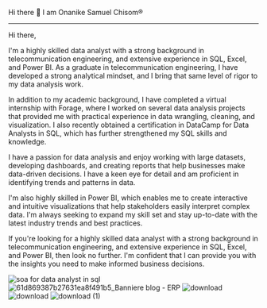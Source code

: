 Hi there 👋 I am Onanike Samuel Chisom®️

-------------------------------------------------------------------------------------------------------------------------------------------------------------------------

Hi there,

I'm a highly skilled data analyst with a strong background in telecommunication engineering, and extensive experience in SQL, Excel, and Power BI. As a graduate in telecommunication engineering, I have developed a strong analytical mindset, and I bring that same level of rigor to my data analysis work.

In addition to my academic background, I have completed a virtual internship with Forage, where I worked on several data analysis projects that provided me with practical experience in data wrangling, cleaning, and visualization. I also recently obtained a certification in DataCamp for Data Analysts in SQL, which has further strengthened my SQL skills and knowledge.

I have a passion for data analysis and enjoy working with large datasets, developing dashboards, and creating reports that help businesses make data-driven decisions. I have a keen eye for detail and am proficient in identifying trends and patterns in data.

I'm also highly skilled in Power BI, which enables me to create interactive and intuitive visualizations that help stakeholders easily interpret complex data. I'm always seeking to expand my skill set and stay up-to-date with the latest industry trends and best practices.

If you're looking for a highly skilled data analyst with a strong background in telecommunication engineering, and extensive experience in SQL, Excel, and Power BI, then look no further. I'm confident that I can provide you with the insights you need to make informed business decisions.





![soa for data analyst in sql](https://user-images.githubusercontent.com/68438893/232772103-7c898ab7-7726-49aa-8115-eca0d07e2249.png)
![61d869387b27631ea8f491b5_Banniere blog - ERP](https://user-images.githubusercontent.com/68438893/232772662-5f91d800-e9a9-493f-aac9-6dda5f0e325f.png)
![download](https://user-images.githubusercontent.com/68438893/232772936-08eb60c7-080f-4be3-8ac9-b83965513cae.jpg)
![download](https://user-images.githubusercontent.com/68438893/232773212-29717b79-9d52-4dc5-8130-784d69be7c57.png)
![download (1)](https://user-images.githubusercontent.com/68438893/232773597-73d4be48-e9b8-423a-a223-50ca9fa31dfa.jpg)


